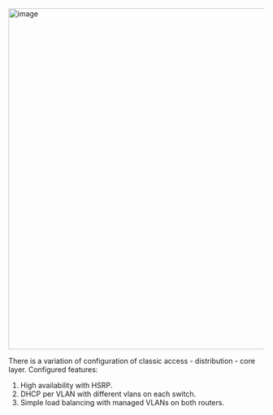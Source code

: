 <img width="1493" height="672" alt="image" src="https://github.com/user-attachments/assets/607bda8f-a467-4770-9c54-911310e4fc14" />

There is a variation of configuration of classic access - distribution - core layer.
Configured features:
1. High availability with HSRP.
2. DHCP per VLAN with different vlans on each switch.
3. Simple load balancing with managed VLANs on both routers.
